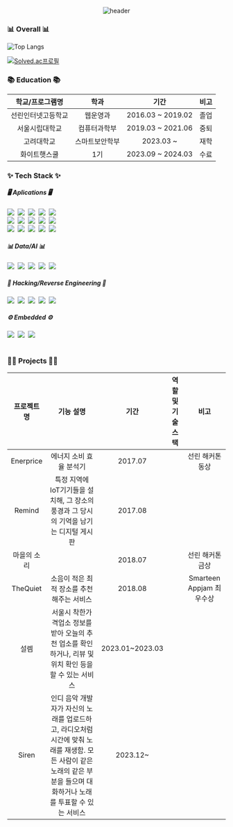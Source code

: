 <div align="center">

![header](https://capsule-render.vercel.app/api?type=waving&color=db4455&height=250&section=header&text=✨BMC✨&fontSize=50&fontColor=ffffff)

</div>

### 📊 Overall 📊

![Top Langs](https://github-readme-stats.vercel.app/api/top-langs/?username=bmchun00&layout=compact)

[![Solved.ac프로필](http://mazassumnida.wtf/api/v2/generate_badge?boj=bmchun00)](https://solved.ac/bmchun00)


### 📚 Education 📚

| 학교/프로그램명 | 학과 | 기간 | 비고 |
| :---: | :---: | :---: | :---: |
| 선린인터넷고등학교 | 웹운영과 | 2016.03 ~ 2019.02| 졸업 |
| 서울시립대학교 | 컴퓨터과학부 | 2019.03 ~ 2021.06| 중퇴 |
| 고려대학교 | 스마트보안학부 | 2023.03 ~ | 재학 |
| 화이트햇스쿨 | 1기 | 2023.09 ~ 2024.03 | 수료 |





### ✨ Tech Stack ✨


<div align="left">
  <h5>🖥️ Aplications 🖥️</h5>
  <img src="https://img.shields.io/badge/javascript-F7DF1E.svg?style=for-the-badge&logo=javascript&logoColor=20232a" />&nbsp
  <img src="https://img.shields.io/badge/html5-E34F26.svg?style=for-the-badge&logo=html5&logoColor=white" />&nbsp
  <img src="https://img.shields.io/badge/css3-1572B6.svg?style=for-the-badge&logo=css3&logoColor=white" />&nbsp
  <img src="https://img.shields.io/badge/jquery-0769AD?style=for-the-badge&logo=jquery&logoColor=white" />&nbsp
  <img src="https://img.shields.io/badge/bootstrap-7952B3?style=for-the-badge&logo=bootstrap&logoColor=white" />&nbsp
</div>

<div align="left">
  <img src="https://img.shields.io/badge/firebase-ffca28?style=for-the-badge&logo=firebase&logoColor=black" />&nbsp
  <img src="https://img.shields.io/badge/flask-000000?style=for-the-badge&logo=flask&logoColor=white" />&nbsp
  <img src="https://img.shields.io/badge/fastapi-009688.svg?style=for-the-badge&logo=fastapi&logoColor=white" />&nbsp
  <img src="https://img.shields.io/badge/node.js-339933.svg?style=for-the-badge&logo=node.js&logoColor=white" />&nbsp
  <img src="https://img.shields.io/badge/flutter-02569B.svg?style=for-the-badge&logo=flutter&logoColor=white" />&nbsp
</div>

<div align="left">
  <img src="https://img.shields.io/badge/kotlin-7f52ff.svg?style=for-the-badge&logo=kotlin&logoColor=white" />&nbsp
  <img src="https://img.shields.io/badge/mysql-4479a1.svg?style=for-the-badge&logo=mysql&logoColor=white" />&nbsp
  <img src="https://img.shields.io/badge/postgresql-4169e1.svg?style=for-the-badge&logo=postgresql&logoColor=white" />&nbsp
  <img src="https://img.shields.io/badge/.net-512BD4?style=for-the-badge&logo=.net#%2B%2B&logoColor=white">&nbsp
  <img src="https://img.shields.io/badge/django-092E20?style=for-the-badge&logo=django#%2B%2B&logoColor=white">
</div>

<div align="left">
  <h5>📊 Data/AI 📊</h5>
  <img src="https://img.shields.io/badge/python-3670A0?style=for-the-badge&logo=python&logoColor=white" />&nbsp
  <img src="https://img.shields.io/badge/pandas-150458?style=for-the-badge&logo=pandas&logoColor=white" />&nbsp
  <img src="https://img.shields.io/badge/Matplotlib-11557c.svg?style=for-the-badge&logo=Matplotlib&logoColor=white" />&nbsp
  <img src="https://img.shields.io/badge/c++-00599C?style=for-the-badge&logo=c%2B%2B&logoColor=white">&nbsp
  <img src="https://img.shields.io/badge/numpy-013243?style=for-the-badge&logo=numpy&logoColor=white">&nbsp
</div>

<div align="left">
  <h5>👾 Hacking/Reverse Engineering 👾</h5>
  <img src="https://img.shields.io/badge/ghidra-3670A0?style=for-the-badge" />&nbsp
  <img src="https://img.shields.io/badge/ida-ffca28?style=for-the-badge" />&nbsp
  <img src="https://img.shields.io/badge/pwntools-11557c.svg?style=for-the-badge" />&nbsp
  <img src="https://img.shields.io/badge/windbg-293819.svg?style=for-the-badge" />&nbsp
  <img src="https://img.shields.io/badge/pwndbg-891999.svg?style=for-the-badge" />&nbsp
</div>

<div align="left">
  <h5>⚙️ Embedded ⚙️</h5>
  <img src="https://img.shields.io/badge/raspberry pi-A22846?style=for-the-badge&&logo=raspberrypi&logoColor=white">&nbsp
  <img src="https://img.shields.io/badge/arduino-00878F?style=for-the-badge&&logo=arduino&logoColor=white">&nbsp
  <img src="https://img.shields.io/badge/esp32-000000?style=for-the-badge&&logo=esphome&logoColor=white">&nbsp
</div>
<br>

### 🧑‍💻 Projects 🧑‍💻

| 프로젝트명 | 기능 설명 | 기간 | 역할 및 기술 스택 | 비고 |
| :---: | :---: | :---: | :---: | :---: |
| Enerprice | 에너지 소비 효율 분석기 | 2017.07 | |선린 해커톤 동상 |
| Remind | 특정 지역에 IoT기기들을 설치해, 그 장소의 풍경과 그 당시의 기억을 남기는 디지털 게시판 | 2017.08| |
| 마을의 소리 |  | 2018.07 | |선린 해커톤 금상 |
| TheQuiet | 소음이 적은 최적 장소를 추천해주는 서비스 | 2018.08 | |Smarteen Appjam 최우수상 |
| 설렘 | 서울시 착한가격업소 정보를 받아 오늘의 추천 업소를 확인하거나, 리뷰 및 위치 확인 등을 할 수 있는 서비스 | 2023.01~2023.03 | |
| Siren | 인디 음악 개발자가 자신의 노래를 업로드하고, 라디오처럼 시간에 맞춰 노래를 재생함. 모든 사람이 같은 노래의 같은 부분을 들으며 대화하거나 노래를 투표할 수 있는 서비스| 2023.12~| |

